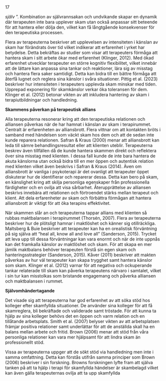 17

*själv* ”. Kombination av självrannsakan och undvikande skapar en dynamik där terapeuten inte
bara upplever skam utan också anpassar sitt beteende för att hantera eller dölja den, vilket kan
få långtgående konsekvenser för den terapeutiska processen.

Flera av terapeuterna beskriver att upplevelsen av intensiteten i känslan av skam har
förändrats över tid vilket indikerar att erfarenhet i yrket har betydelse. Detta bekräftas av studier
som visar att terapeuters förmåga att hantera skam i sitt arbete ökar med erfarenhet (Klinger,
2012). Med ökad erfarenhet utvecklar terapeuter en större kognitiv flexibilitet, vilket innebär
att de lättare kan anpassa sina tankar och reaktioner, lära sig av misstag och hantera flera saker
samtidigt. Detta kan bidra till en bättre förmåga att återfå lugnet och reglera sina känslor i svåra
situationer. Pittig et al. (2023) beskriver hur intensiteten i terapeuters upplevda skam minskar
med tiden. Upprepad exponering för skamkänslor verkar öka toleransen för dem. Klinger et al.
(2012) betonar vikten av att inkludera hantering av skam i terapiutbildningar och handledning.

**Skammens påverkan på terapeutisk allians**

Alla terapeuterna resonerar kring att den terapeutiska relationen och alliansen påverkas
när de har hamnat i känslan av skam i terapirummet. Centralt är erfarenheten av alliansbrott.
Flera vittnar om att kontakten bröts i samband med händelsen som väckt skam hos dem och att
de sedan inte kunde reparera relationen. Safran & Kraus (2000) menar att alliansbrott kan leda
till sämre behandlingsresultat eller att klienten uteblir. Terapeuterna beskrev även tillfällen då
de kunde hantera skammen direkt och reflektera över sina misstag med klienten. I dessa fall
kunde de inte bara hantera de akuta känslorna utan också bidra till en mer öppen och autentisk
relation med klienten vilket även beskrivs i Safran & Kraus (2014). Även om alliansbrott är
vanliga i psykoterapi är det ovanligt att terapeuter öppet diskuterar hur de identifierar och
reparerar dessa. Detta kan bero på skam, en känslighet kring att skilja personliga egenskaper
från professionella färdigheter och en ovilja att visa sårbarhet. Återupprättelse av alliansen
beskrivs innebära att relationen och förtroendet stärks mellan terapeut och klient. Att dela
erfarenheter av skam och förbättra förmågan att hantera alliansbrott är viktigt för att öka
terapins effektivitet.

När skammen slår an och terapeuterna tappar allians med klienten så rubbas
maktbalansen i terapirummet (Thorsén, 2007). Flera av terapeuterna beskriver hur de plötsligt
hamnar i maktlöshet och känner sig otillräckliga. Maltsberg & Buie beskriver att terapeuter kan
ha en orealistisk förväntning på sig själva att “heal all, know all and love all” (Sanderson, 2015).
Trycket att leva upp till dessa förväntningar kan vara enormt och när de inte uppnås kan det
framkalla känslor av maktlöshet och skam. För att skapa en mer jämlik maktbalans behöver
terapeuten förstå sin egen skam och hanteringsstrategier (Sanderson, 2015). Kåver (2011)
beskriver att makten påverkas av hur väl terapeuter kan skapa trygghet samt hantera känslor
som skam. Klinger et al. (2012) varnar för att negativa och ockuperande tankar relaterade till
skam kan påverka terapeutens närvaro i samtalet, vilket i sin tur kan misstolkas som bristande
engagemang och påverka alliansen och maktbalansen i rummet.

**Självomhändertagande**

Det visade sig att terapeuterna har god erfarenhet av att söka stöd hos kolleger efter
skamfyllda situationer. De använder sina kolleger för att få skamreglera, bli bekräftade och
validerade samt tröstade. För att kunna ta hjälp av sina kolleger behövs det en öppen och varm
relation och en tillåtande arbetsplats. Smith et al. (2007) belyser vikten av att arbetsplatsen
främjar positiva relationer samt underlättar för att de anställda skall ha en balans mellan arbete
och fritid. Brown (2006) menar att stöd från våra personliga relationer kan vara mer hjälpsamt
för att lindra skam än professionellt stöd.

Vissa av terapeuterna uppger att de sökt stöd via handledning men inte i samma
omfattning. Detta kan förstås utifrån samma principer som Brown (2006) beskriver i sin
forskning. Browns forskningen lyfte fram att själva tanken på att ta hjälp i terapi för skamfyllda
händelser är skambelagd vilket kan även gälla terapeuternas ovilja att ta upp skamfyllda

